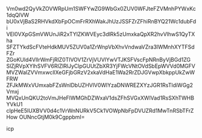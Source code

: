 Vm0wd2QyVkZOVWRpUm1SWFYwZG9WbGx0ZUV0WFJteFZVMnhPYWxKc1dqQlVW
bU0xVjBaS2RHVkdXbFpOCmFrRXhWakJhUzJSSFZrZFhiRnBYQ21Wc1dubFdi
VEI0VXpGSmVWUnJiR2xTYlZKWVEyc3dlRk5zUmxkaQpXR2hvVlhwS1QyTXha
SFZTYkdScFVteHdkMUV5ZUV0a1ZrWnpVbXhvVndwaVZra3lWMnhXYTFSdFZr
ZGoKUld4VllrWmFjRlZ0TlVOV1ZrVjVUVlYwVTJKSFVscFpNRnByVjBGd1ZG
SlZjRVpXYlhSVFV6RlZlRlJyClpGUUtZbXR3YjFWcVNtOVdSbEpWVVd0MGFV
MVZWalZVVmxwcllXeGFjbGRzV2xkaVdHaE1Wa2RrZDJGVwpXbkppUkZwWFRW
ZFJkMWxVUmxabFZsWnlDbUZHVlV0WlYzaDNWREZXYzJGR1RsTldiWGg2Vmxj
MVQxUnQKU2toVmJHeFlWMGhDZWxaV1dsZFhSVGxXWlVad1RsSXhTWHBYVkU1
clpHeE5lUXBVV0d4c1VrWnNURkV5Ck1VOWpNbFpDVUZRd1MwTnRSbTFrZHow
OUNncGtjM0k9CgppbmI=

icp